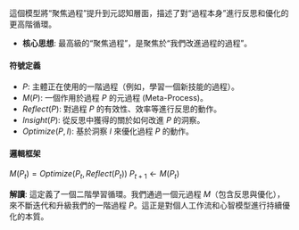 
這個模型將“聚焦過程”提升到元認知層面，描述了對“過程本身”進行反思和優化的更高階循環。

*   **核心思想**: 最高級的“聚焦過程”，是聚焦於“我們改進過程的過程”。

#### 符號定義

*   $P$: 主體正在使用的一階過程（例如，學習一個新技能的過程）。
*   $M(P)$: 一個作用於過程 $P$ 的元過程 (Meta-Process)。
*   $Reflect(P)$: 對過程 $P$ 的有效性、效率等進行反思的動作。
*   $Insight(P)$: 從反思中獲得的關於如何改進 $P$ 的洞察。
*   $Optimize(P, I)$: 基於洞察 $I$ 來優化過程 $P$ 的動作。

#### 邏輯框架

$M(P_t) = Optimize(P_t, Reflect(P_t))$
$P_{t+1} \leftarrow M(P_t)$

**解讀**: 這定義了一個二階學習循環。我們通過一個元過程 $M$（包含反思與優化），來不斷迭代和升級我們的一階過程 $P$。這正是對個人工作流和心智模型進行持續優化的本質。